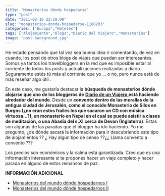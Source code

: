 ```yaml
---
title: "Monasterios dónde hospedarse"
type: "post"
date: "2011-02-16 22:19:00"
slug: "monasterios-donde-hospedarse-1168203"
categories: ["Europa","Hoteles"]
tags: ["Alojamiento","Blogs","Diario Del Viajero","Monasterios"]
image: "post-background.jpg"
---
```


He estado pensando que tal vez sea buena idea ir comentando, de vez en cuando, los post de otros blogs de viajes que puedan ser interesantes. Somos ya tantos los travelbloggers en la red que es imposible estar al corriente de [](/wp-content/uploads/2011/02/1168203-334637.jpg)todos los posts y actualizaciones realizadas a diario. Seguramente estés tú más al corriente que yo ... o no, pero nunca está de más reseñar algo útil .

En este caso, me gustaría destacar la **búsqueda de monasterios dónde alojarse que uno de los bloggeros de** [**Diario de un Viajero** ](http://www.diariodelviajero.com) **está haciendo alrededor del mundo**. Desde un **convento dentro de las murallas de la antigua ciudad de Jerusalén, como el conocido Monasterio de Silos en Burgos (¿no eran estos frailes los que sacaron un CD con música virtuosa...?), un monasterio en Nepal en el cual se puede asistir a clases de meditación, o una Abadía del s.XI cerca de Devon (Inglaterra)**. Estas son algunas de las paradas que el blogger ha ido haciendo. Yo me pregunto, ¿de dónde sacará la información para ir descubriendo este tipo de alojamientos ?? ¿ Hay algún tipo de censo ??¿¿ Llama convento a convento ???

Los precios son económicos y la calma está garantizada. Creo que es una información interesante si te propones hacer un viaje completo y hacer parada en alguno de estos remansos de paz.

 **INFORMACIÓN ADICIONAL**

- [Monasterios del mundo dónde hospedarnos I](http://www.diariodelviajero.com/alojamiento/monasterios-del-mundo-donde-hospedarnos-i)
- [Monasterios del mundo dónde hospedarnos II](http://www.diariodelviajero.com/diario-del-viajero/monasterios-del-mundo-donde-hospedarnos-ii)